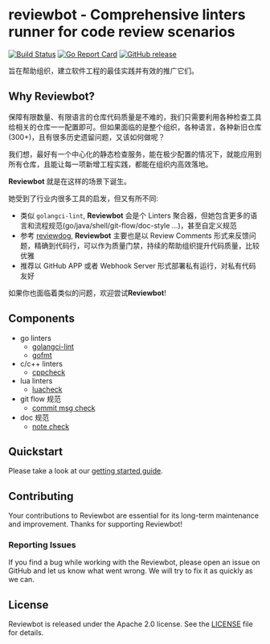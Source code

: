 # reviewbot - Comprehensive linters runner for code review scenarios

[![Build Status](https://github.com/qiniu/reviewbot/actions/workflows/go.yml/badge.svg)](https://github.com/qiniu/reviewbot/actions/workflows/go.yml)
[![Go Report Card](https://goreportcard.com/badge/github.com/qiniu/reviewbot)](https://goreportcard.com/report/github.com/qiniu/reviewbot)
[![GitHub release](https://img.shields.io/github/v/tag/qiniu/reviewbot.svg?label=release)](https://github.com/qiniu/reviewbot/releases)

旨在帮助组织，建立软件工程的最佳实践并有效的推广它们。

## Why Reviewbot?

保障有限数量、有限语言的仓库代码质量是不难的，我们只需要利用各种检查工具给相关的仓库一一配置即可。但如果面临的是整个组织，各种语言，各种新旧仓库(300+)，且有很多历史遗留问题，又该如何做呢？

我们想，最好有一个中心化的静态检查服务，能在极少配置的情况下，就能应用到所有仓库，且能让每一项新增工程实践，都能在组织内高效落地。

**Reviewbot** 就是在这样的场景下诞生。

她受到了行业内很多工具的启发，但又有所不同:

- 类似 `golangci-lint`, **Reviewbot** 会是个 Linters 聚合器，但她包含更多的语言和流程规范(go/java/shell/git-flow/doc-style ...)，甚至自定义规范
- 参考 [reviewdog](https://github.com/reviewdog/reviewdog), **Reviewbot** 主要也是以 Review Comments 形式来反馈问题，精确到代码行，可以作为质量门禁，持续的帮助组织提升代码质量，比较优雅
- 推荐以 GitHub APP 或者 Webhook Server 形式部署私有运行，对私有代码友好

如果你也面临着类似的问题，欢迎尝试**Reviewbot**!

## Components

- go linters
  - [golangci-lint](/internal/linters/go/golangci_lint/)
  - [gofmt](/internal/linters/go/staticcheck/)
- c/c++ linters
  - [cppcheck](/internal/linters/c/cppcheck/)
- lua linters
  - [luacheck](/internal/linters/lua/luacheck/)
- git flow 规范
  - [commit msg check](/internal/linters/git-flow/commit-check/)
- doc 规范
  - [note check](/internal/linters/doc/note-check/)

## Quickstart

Please take a look at our [getting started guide](https://reviewbot-x.netlify.app).

## Contributing

Your contributions to Reviewbot are essential for its long-term maintenance and improvement. Thanks for supporting Reviewbot!

### Reporting Issues

If you find a bug while working with the Reviewbot, please open an issue on GitHub and let us know what went wrong. We will try to fix it as quickly as we can.

## License

Reviewbot is released under the Apache 2.0 license. See the [LICENSE](/LICENSE) file for details.
